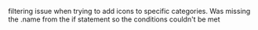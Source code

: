 filtering issue when trying to add icons to specific categories. Was missing the .name from the if statement so the conditions couldn't be met

